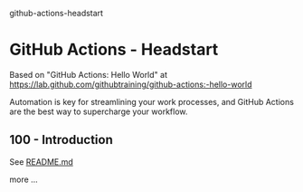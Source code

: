 github-actions-headstart
# GitHub Actions  - Headstart

Based on "GitHub Actions: Hello World" at https://lab.github.com/githubtraining/github-actions:-hello-world

Automation is key for streamlining your work processes, and GitHub Actions are the best way to supercharge your workflow.

## 100 - Introduction

See [README.md](./100/README.md)



more ...
